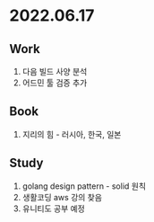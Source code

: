 # 2022.06.17

## Work

1. 다음 빌드 사양 분석
2. 어드민 툴 검증 추가

## Book

1. 지리의 힘 - 러시아, 한국, 일본

## Study

1. golang design pattern - solid 원칙
2. 생활코딩 aws 강의 찾음
3. 유니티도 공부 예정
